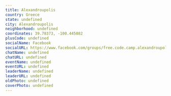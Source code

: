 ```yaml
---
title: Alexandroupolis
country: Greece
state: undefined
city: Alexandroupolis
neighborhood: undefined
coordinates: 39.78373, -100.445882
plusCode: undefined
socialName: Facebook
socialURL: https://www.facebook.com/groups/free.code.camp.alexandroupolis
chatName: undefined
chatURL: undefined
eventName: undefined
eventURL: undefined
leaderName: undefined
leaderURL: undefined
oldPhoto: undefined
coverPhoto: undefined
---
```

